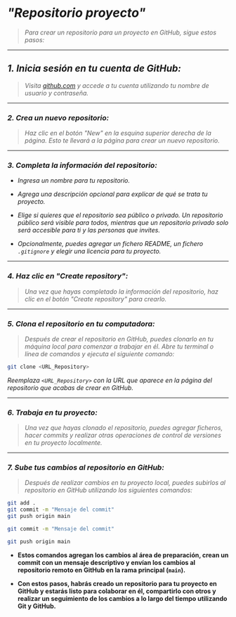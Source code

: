 <!-- Autor: Daniel Benjamin Perez Morales -->
<!-- GitHub: https://github.com/D4nitrix13 -->
<!-- GitLab: https://gitlab.com/D4nitrix13 -->
<!-- Correo electrónico: danielperezdev@proton.me -->

# ***"Repositorio proyecto"***

> *Para crear un repositorio para un proyecto en GitHub, sigue estos pasos:*

---

## ***1. Inicia sesión en tu cuenta de GitHub:***

> *Visita [github.com](https://github.com/ "https://github.com/") y accede a tu cuenta utilizando tu nombre de usuario y contraseña.*

---

### ***2. Crea un nuevo repositorio:***

> *Haz clic en el botón "New" en la esquina superior derecha de la página. Esto te llevará a la página para crear un nuevo repositorio.*

---

### ***3. Completa la información del repositorio:***

- *Ingresa un nombre para tu repositorio.*

- *Agrega una descripción opcional para explicar de qué se trata tu proyecto.*

- *Elige si quieres que el repositorio sea público o privado. Un repositorio público será visible para todos, mientras que un repositorio privado solo será accesible para ti y las personas que invites.*

- *Opcionalmente, puedes agregar un fichero README, un fichero `.gitignore` y elegir una licencia para tu proyecto.*

---

### ***4. Haz clic en "Create repository":***

> *Una vez que hayas completado la información del repositorio, haz clic en el botón "Create repository" para crearlo.*

---

### ***5. Clona el repositorio en tu computadora:***

> *Después de crear el repositorio en GitHub, puedes clonarlo en tu máquina local para comenzar a trabajar en él. Abre tu terminal o línea de comandos y ejecuta el siguiente comando:*

```bash
git clone <URL_Repository>
```

*Reemplaza `<URL_Repository>` con la URL que aparece en la página del repositorio que acabas de crear en GitHub.*

---

### ***6. Trabaja en tu proyecto:***

> *Una vez que hayas clonado el repositorio, puedes agregar ficheros, hacer commits y realizar otras operaciones de control de versiones en tu proyecto localmente.*

---

### ***7. Sube tus cambios al repositorio en GitHub:***

> *Después de realizar cambios en tu proyecto local, puedes subirlos al repositorio en GitHub utilizando los siguientes comandos:*

```bash
git add .
git commit -m "Mensaje del commit"
git push origin main
```

```bash
git commit -m "Mensaje del commit"
```

```bash
git push origin main
```

- **Estos comandos agregan los cambios al área de preparación, crean un commit con un mensaje descriptivo y envían los cambios al repositorio remoto en GitHub en la rama principal (`main`).**

- **Con estos pasos, habrás creado un repositorio para tu proyecto en GitHub y estarás listo para colaborar en él, compartirlo con otros y realizar un seguimiento de los cambios a lo largo del tiempo utilizando Git y GitHub.**
